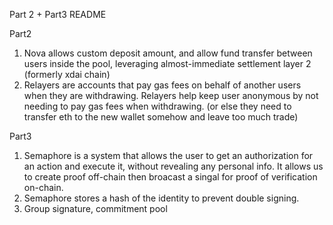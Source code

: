 Part 2 + Part3 README

Part2

1. Nova allows custom deposit amount, and allow fund transfer between users inside the pool, leveraging almost-immediate settlement layer 2 (formerly xdai chain)
2. Relayers are accounts that pay gas fees on behalf of another users when they are withdrawing. Relayers help keep user anonymous by not needing to pay gas fees when withdrawing. (or else they need to transfer eth to the new wallet somehow and leave too much trade)

Part3

1. Semaphore is a system that allows the user to get an authorization for an action and execute it, without revealing any personal info. It allows us to create proof off-chain then broacast a singal for proof of verification on-chain.
2. Semaphore stores a hash of the identity to prevent double signing.
3. Group signature, commitment pool
